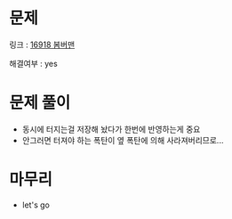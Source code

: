 # 문제
링크 : [16918 봄버맨](https://www.acmicpc.net/problem/16918)

해결여부 : yes

# 문제 풀이
- 동시에 터지는걸 저장해 놨다가 한번에 반영하는게 중요
- 안그러면 터져야 하는 폭탄이 옆 폭탄에 의해 사라져버리므로...

# 마무리
- let's go